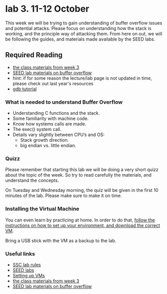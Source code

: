 # lab 3. 11-12 October

This week we will be trying to gain understanding of buffer overflow issues and potential attacks. 
Please focus on understanding how the stack is working, and the principle way of attacking them. 
From here on out, we will be following the guides, and materials made available by the SEED labs.

## Required Reading
- [the class materials from week 3](http://staff.cs.upt.ro/~marius/curs/sec/index.html)
- [SEED lab materials on buffer overflow](http://www.cis.syr.edu/~wedu/seed/Labs_12.04/Vulnerability/Buffer_Overflow/)
- hint: if for some reason the lecture/lab page is not updated in time, please check out last year's resources
- [gdb tutorial](https://www.youtube.com/watch?v=sCtY--xRUyI)

### What is needed to understand Buffer Overflow
- Understanding C functions and the stack.
- Some familiarity with machine code.
- Know how systems calls are made. 
- The exec() system call.
- Details vary slightly between CPU’s and OS:
  - Stack growth direction.
  - big endian vs. little endian.

### Quizz

Please remember that starting this lab we will be doing a very short quizz about the topic of the week. 
So try to read carefully the materials, and understand the concepts.

On Tuesday and Wednesday morning, the quiz will be given in the first 10 minutes of the lab. 
Please make sure to make it on time. 

### Installing the Virtual Machine

You can even learn by practicing at home. In order to do that, [follow the instructions on how to set up your environment, and download the correct VM](https://github.com/SSC-2016/lab-rules/blob/master/README.md#general-workflow).

Bring a USB stick with the VM as a backup to the lab.

### Useful links
- [SSC lab rules](https://github.com/SSC-2016/lab-rules)
- [SEED labs](http://www.cis.syr.edu/~wedu/seed/labs.html)
- [Setting up VMs](http://www.cis.syr.edu/~wedu/seed/lab_env.html)
- [the class materials from week 3](http://staff.cs.upt.ro/~marius/curs/sec/index.html)
- [SEED lab materials on buffer overflow](http://www.cis.syr.edu/~wedu/seed/Labs_12.04/Vulnerability/Buffer_Overflow/)
